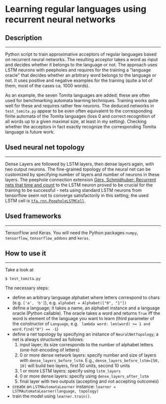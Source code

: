 # Learning regular languages using recurrent neural networks


## Description
-----

Python script to train approximative acceptors of regular languages based on recurrent neural networks.
The resulting acceptor takes a word as input and decides whether it belongs to the language or not. 
The approach uses LSTM neurons with peepholes and requires for the training a "language oracle" that
decides whether an arbitrary word belongs to the language or not. It uses positive and negative examples for 
the training (quite a lot of them, most of the cases ca. 1000 words). 


As an example, the seven Tomita languages are added; these are often used for benchmarking automata learning techniques.
Training works quite well for these and requires
rather few neurons. The deduced networks in `test_tomita.py` 
appear to be even often equivalent to the corresponding finite automata of the Tomita languages (loss 0 and correct 
recognition of all words up to a given maximal size, at least in my setting). Checking whether the acceptors in fact 
exactly recognize the corresponding Tomita language is future work.

## Used neural net topology
-----
Dense Layers are followed by LSTM layers, then dense layers again, with two output neurons.
The fine-grained topology of the neural net can be customized by specifying number of layers and number of neurons in these layers. 
The peephole connection extension [Gers, Schmidhuber: Recurrent nets that time and count](https://www.researchgate.net/publication/3857862_Recurrent_nets_that_time_and_count) to the LSTM neuron proved to be crucial
for the training to be successful - nets using standard LSTM neurons from tensorflow seem not to converge satisfactorily in this setting;
the used LSTM cell is [`tfa.rnn.PeepholeLSTMCell`](https://www.tensorflow.org/addons/api_docs/python/tfa/rnn/PeepholeLSTMCell).

## Used frameworks
-----

TensorFlow and Keras. You will need the Python packages `numpy`, `tensorflow`, `tensorflow_addons` and `keras`.

## How to use it
-----

Take a look at 

	$ test_tomita.py

The necessary steps:
- define an arbitrary language alphabet where letters correspond to chars (e.g. `['a', 'b']`), e.g. `alphabet = Alphabet(["0", "1"])`
- define a language; it takes a name, an alphabet instance and a language oracle (Python callable). The oracle takes a word
  and returns `True` iff the word is element of the language you want to learn (third parameter of the constructor
of `Language`, e.g. ` lambda word: len(word) >= 1 and word.find("0") == -1`)
- define a net topology by specifying an instance of `NeuralNetTopology`; a net is always structured as follows:
	 1. input layer; its size corresponds to the number of alphabet letters (one-hot-encoding of letters)
	 2. 0 or more dense network layers: specify number and size of layers with `dense_layers_before_lstm`. E.g., `dense_layers_before_lstm=[50, 10]` will build two layers, first 50 units, second 10 units
	 3. 1 or more LSTM layers: specify using `lstm_layers`
	 4. 0 or more dense layers: specify using `dense_layers_after_lstm`
	 5. final layer with two outputs (accepting and not accepting outcomes)
- create an `LSTMAutomataLearner` instance: `learner = LSTMAutomataLearner(language, topology)`
- train the model using `learner.train()`.

